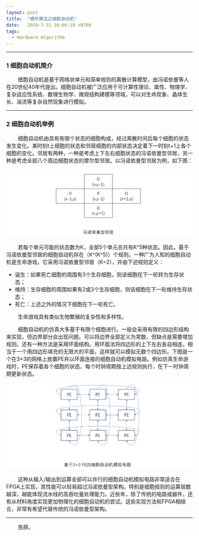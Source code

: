```yaml
---
layout: post
title:  "硬件算法之细胞自动机"
date:   2019-7-31 16:06:10 +0700
tags:
  - Hardware Algorithm
---
```


-------
### 1 细胞自动机简介

&#160; &#160; &#160; &#160; 细胞自动机是基于网格状单元和简单规则的离散计算模型，由冯诺依曼等人在20世纪40年代提出。细胞自动机被广泛应用于可计算性理论、属性、物理学、复杂适应性系统、数理生物学、微观结构建模等领域，可以对生命现象、晶体生长、湍流等复杂自然现象进行模拟。

----

### 2 细胞自动机举例

&#160; &#160; &#160; &#160; 细胞自动机由具有有限个状态的细胞构成，经过离散时间后每个细胞的状态发生变化。某时刻t上细胞的状态和邻居细胞的内部状态决定着下一时刻t+1上各个细胞的变化。邻居有两种，一种是考虑上下左右细胞状态的冯诺依曼型邻居，另一种是考虑全部八个周边细胞状态的摩尔型邻居。以冯诺依曼型邻居为例，如下图：

![1](https://raw.githubusercontent.com/Verdvana/Verdvana.github.io/master/_posts/%E7%A1%AC%E4%BB%B6%E7%AE%97%E6%B3%95%E4%B9%8B%E8%87%AA%E5%8A%A8%E7%BB%86%E8%83%9E%E6%9C%BA/1.jpg)

&#160; &#160; &#160; &#160; 若每个单元可能的状态数为K，全部5个单元总共有K^5种状态。因此，基于冯诺依曼型邻居的细胞自动机存在（K^(K^5)）个规则。一种广为人知的细胞自动机是生命游戏，它采用冯诺依曼型邻居（K=2），并由下述规则定义：

* 诞生：如果死亡细胞的周围有3个生存细胞，则该细胞在下一轮转为生存状态；
* 维持：生存细胞的周围如果有2或3个生存细胞，则该细胞在下一轮维持生存状态；
* 死亡：上述之外的情况下细胞在下一轮死亡。

&#160; &#160; &#160; &#160; 生命游戏具有类似生物繁殖的复杂性和多样性。

&#160; &#160; &#160; &#160; 细胞自动机的仿真大多基于有限个细胞进行。一般会采用有限的四边形结构来实现，但边界部分会出现问题。可以将边界全部定义为常数，但缺点是需要增加规则。还有一种方法是采用环面结构。用环面法将四边形的上下左右各自相连，相当于一个用四边形填充的无限大的平面，这样就可以模拟无数个四边形。下图是一个在3×3的网格上放置PE并以环面连接的细胞自动机模拟电路。例如仿真生命游戏时，PE保存着各个细胞的状态，每个时钟周期按上述规则执行，在下一时钟周期更新状态。

![2](https://raw.githubusercontent.com/Verdvana/Verdvana.github.io/master/_posts/%E7%A1%AC%E4%BB%B6%E7%AE%97%E6%B3%95%E4%B9%8B%E8%87%AA%E5%8A%A8%E7%BB%86%E8%83%9E%E6%9C%BA/2.jpg)

&#160; &#160; &#160; &#160; 这种从输入/输出到运算全部可以并行的细胞自动机模拟电路非常适合在FPGA上实现，其性能可以轻易超过冯诺依曼型架构。特别是细胞规则的运算层数越深，越能体现流水线的高吞吐量处理能力。近些年，除了传统的电路或器件，还有从材料角度实现更加物理化的细胞自动机的尝试。这些实现方法和FPGA相结合，非常有希望代替传统的冯诺依曼型架构。

----
&#160; &#160; &#160; &#160; 告辞。

